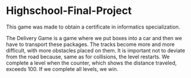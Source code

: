 # Highschool-Final-Project
This game was made to obtain a certificate in informatics specialization.

The Delivery Game is a game where we put boxes into a car and then we have to transport these packages. 
The tracks become more and more difficult, with more obstacles placed on them. 
It is important not to deviate from the road because, same as for collisions, the level restarts. 
We complete a level when the counter, which shows the distance traveled, exceeds 100. 
If we complete all levels, we win.
